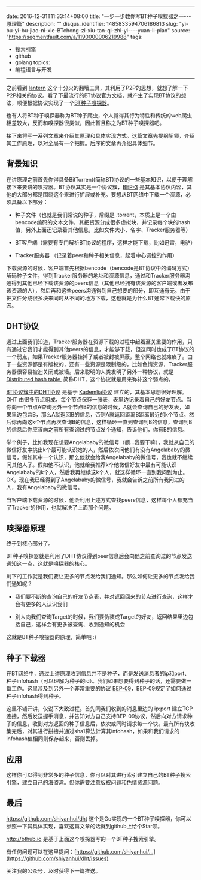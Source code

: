 
---
date: 2016-12-31T11:33:14+08:00
title: "一步一步教你写BT种子嗅探器之一---原理篇"
description: ""
disqus_identifier: 1485833594706186813
slug: "yi-bu-yi-bu-jiao-ni-xie-BTchong-zi-xiu-tan-qi-zhi-yi----yuan-li-pian"
source: "https://segmentfault.com/a/1190000006219988"
tags: 
- 搜索引擎 
- github 
- golang 
topics:
- 编程语言与开发
---

之前看到 [lantern](https://github.com/getlantern/lantern)
这个十分火的翻墙工具，其利用了P2P的思想，就想了解一下P2P相关的协议。看了下最流行的BT协议官方文档，就产生了实现BT协议的想法，顺便根据协议实现了一个[BT种子嗅探器](https://github.com/shiyanhui/dht)。

也有人将BT种子嗅探器称为BT种子爬虫，个人觉得其行为特性和传统的web爬虫相差较大，反而和嗅探器很类似，因此暂且称之为BT种子嗅探器吧。

接下来将写一系列文章来介绍其原理和具体实现方式。这篇文章先提纲挈领，介绍其工作原理，以对全局有一个把握。后序的文章再介绍具体细节。

背景知识
--------

在讲原理之前首先你得具备BitTorrent(简称BT)协议的一些基本知识，以便于理解接下来要讲的嗅探器。BT协议其实是一个协议簇，[BEP-3](http://www.bittorrent.org/beps/bep_0003.html)
是其基本协议内容，其他的大部分都是围绕这个来进行扩展或补充。要想从BT网络中下载一个资源，必须具备以下部分：

-   种子文件（也就是我们常说的种子，后缀是
    .torrent，本质上是一个由bencode编码的文本文件，其把资源分成很多虚拟块，并记录每个块的hash值，另外上面还记录着其他信息，比如文件大小、名字、Tracker服务器等）

-   BT客户端（需要有专门解析BT协议的程序，这样才能下载，比如迅雷，电驴）

-   Tracker服务器 （记录着peer和种子相关信息，起着中心调控的作用）

下载资源的时候，客户端首先根据bencode（bencode是BT协议中的编码方式）解码种子文件，得到Tracker服务器的地址和资源信息，通过和Tracker服务器沟通得到其他已经下载该资源的peers信息（其他已经拥有该资源的客户端或者发布该资源的人），然后再和这些peers沟通得到自己想要的部分，即互通有无。由于把文件分成很多块来同时从不同的地方下载，这也就是为什么BT通常下载快的原因。

DHT协议
-------

通过上面我们知道，Tracker服务器在资源下载的过程中起着至关重要的作用，只有通过它我们才能得到其他peers的信息，才能够下载，但这同时也成了BT协议的一个弱点，如果Tracker服务器挂掉了或者被封被屏蔽，整个网络也就瘫痪了。由于一些资源都是有版权的，还有一些资源是限制级的，比如色情资源，Tracker服务器很容易被迫关闭或被墙。后来聪明的人类发明了另外一种协议，就是
[Distributed hash
table](https://en.wikipedia.org/wiki/Distributed_hash_table),
简称DHT，这个协议就是用来弥补这个弱点的。

[BT协议簇中的DHT协议](http://www.bittorrent.org/beps/bep_0005.html)
是基于
[Kademlia协议](http://www.ic.unicamp.br/~bit/ensino/mo809_1s13/papers/P2P/Kademlia-%20A%20Peer-to-Peer%20Information%20System%20Based%20on%20the%20XOR%20Metric%20.pdf)
建立的，其基本思想很好理解。DHT
由很多节点组成，每个节点保存一张表，表里边记录着自己的好友节点。当你向一个节点A查询另外一个节点B的信息的时候，A就会查询自己的好友表，如果里边包含B，那么A就返回B的信息，否则A就返回距离B距离最近的k个节点。然后你再向这k个节点再次查询B的信息，这样循环一直到查询到B的信息，查询到B的信息后你应该向之前所有查询过的节点发个通知，告诉他们，你有B的信息。

举个例子，比如我现在想要Angelababy的微信号（额…我要干嘛），我就从自己的微信好友中挑出k个最可能认识她的人，然后依次问他们有没有Angelababy的微信号，假如其中一个认识，那么他就会给我Angelababy的微信号，我也就不继续问其他人了。假如他不认识，他就给我推荐k个他微信好友中最有可能认识Angelababy的k个人，然后我再继续这k个人，就这样循环一直到我问到为止。OK，现在我已经得到了Angelababy的微信号，我就会告诉之前所有我问过的人，我有Angelababy的微信号。

当客户端下载资源的时候，他会利用上述方式查找peers信息，这样每个人都充当了Tracker的作用，也就解决了上面那个问题。

嗅探器原理
----------

终于到核心部分了。

BT种子嗅探器就是利用了DHT协议得到peer信息后会向他之前查询过的节点发送通知这一点，这就是嗅探器的核心。

剩下的工作就是我们要让更多的节点发给我们通知。那么如何让更多的节点发给我们通知呢？

-   我们要不断的查询自己的好友节点表，并对返回回来的节点进行查询，这样才会有更多的人认识我们

-   别人向我们查询Target的时候，我们要伪装成Target的好友，返回结果里边包括自己，这样会有更多被查询、收到通知的机会

这就是BT种子嗅探器的原理，简单吧 :)

种子下载器
----------

在BT网络中，通过上述原理收到信息并不是种子，而是发送消息者的ip和port、种子infohash（可以理解为种子的id）。我们如果想要得到种子的话，还需要做一番工作。这里涉及到另外一个非常重要的协议
[BEP-09](http://www.bittorrent.org/beps/bep_0009.html)，BEP-09规定了如何通过种子infohash得到种子。

这里不铺开讲，仅说下大致过程。首先同我们收到的消息里边的 ip:port
建立TCP连接，然后发送握手消息，并告知对方自己支持BEP-09协议，然后向对方请求种子的信息，收到对方返回的种子信息后，依次或同时请求每一个块。最有所有块收集完后，对其进行拼接并通过sha1算法计算其infohash，如果和我们请求的infohash值相同则保存起来，否则丢掉。

应用
----

这样你可以得到非常多的种子信息，你可以对其进行索引建立自己的BT种子搜索引擎，建立自己的海盗湾。但你需要注意版权问题和色情资源问题。

最后
----

<https://github.com/shiyanhui/dht>
这个是Go实现的一个BT种子嗅探器，你可以参照一下其具体实现，喜欢这篇文章的话就到github上给个Star呗。

<http://bthub.io> 是基于上面这个嗅探器写的一个BT种子搜索引擎。

有任何问题可以在这里提问：[https://github.com/shiyanhui/...](https://github.com/shiyanhui/dht/issues)

关注我的公众号，及时获得下一篇推送。



